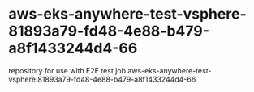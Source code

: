 # aws-eks-anywhere-test-vsphere-81893a79-fd48-4e88-b479-a8f1433244d4-66
repository for use with E2E test job aws-eks-anywhere-test-vsphere:81893a79-fd48-4e88-b479-a8f1433244d4-66
